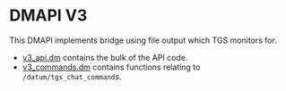 # DMAPI V3

This DMAPI implements bridge using file output which TGS monitors for.

- [v3_api.dm](./v3_api.dm) contains the bulk of the API code.
- [v3_commands.dm](./v3_commands.dm) contains functions relating to `/datum/tgs_chat_command`s.
